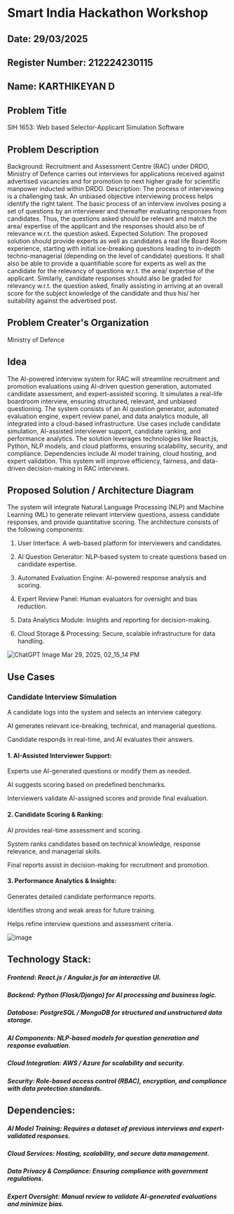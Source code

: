 # Smart India Hackathon Workshop
## Date: 29/03/2025
## Register Number: 212224230115
## Name: KARTHIKEYAN D
## Problem Title
SIH 1653: Web based Selector-Applicant Simulation Software
## Problem Description
Background: Recruitment and Assessment Centre (RAC) under DRDO, Ministry of Defence carries out interviews for applications received against advertised vacancies and for promotion to next higher grade for scientific manpower inducted within DRDO. Description: The process of interviewing is a challenging task. An unbiased objective interviewing process helps identify the right talent. The basic process of an interview involves posing a set of questions by an interviewer and thereafter evaluating responses from candidates. Thus, the questions asked should be relevant and match the area/ expertise of the applicant and the responses should also be of relevance w.r.t. the question asked. Expected Solution: The proposed solution should provide experts as well as candidates a real life Board Room experience, starting with initial ice-breaking questions leading to in-depth techno-managerial (depending on the level of candidate) questions. It shall also be able to provide a quantifiable score for experts as well as the candidate for the relevancy of questions w.r.t. the area/ expertise of the applicant. Similarly, candidate responses should also be graded for relevancy w.r.t. the question asked, finally assisting in arriving at an overall score for the subject knowledge of the candidate and thus his/ her suitability against the advertised post.

## Problem Creater's Organization
Ministry of Defence

## Idea

The AI-powered interview system for RAC will streamline recruitment and promotion evaluations using AI-driven question generation, automated candidate assessment, and expert-assisted scoring. It simulates a real-life boardroom interview, ensuring structured, relevant, and unbiased questioning. The system consists of an AI question generator, automated evaluation engine, expert review panel, and data analytics module, all integrated into a cloud-based infrastructure. Use cases include candidate simulation, AI-assisted interviewer support, candidate ranking, and performance analytics. The solution leverages technologies like React.js, Python, NLP models, and cloud platforms, ensuring scalability, security, and compliance. Dependencies include AI model training, cloud hosting, and expert validation. This system will improve efficiency, fairness, and data-driven decision-making in RAC interviews.

## Proposed Solution / Architecture Diagram

The system will integrate Natural Language Processing (NLP) and Machine Learning (ML) to generate relevant interview questions, assess candidate responses, and provide quantitative scoring. The architecture consists of the following components:

1. User Interface: A web-based platform for interviewers and candidates.

2. AI Question Generator: NLP-based system to create questions based on candidate expertise.

3. Automated Evaluation Engine: AI-powered response analysis and scoring.

4. Expert Review Panel: Human evaluators for oversight and bias reduction.

5. Data Analytics Module: Insights and reporting for decision-making.

6. Cloud Storage & Processing: Secure, scalable infrastructure for data handling.
 
![ChatGPT Image Mar 29, 2025, 02_15_14 PM](https://github.com/user-attachments/assets/05800478-3449-4da3-916f-e50f196fde39)

## Use Cases

### Candidate Interview Simulation

A candidate logs into the system and selects an interview category.

AI generates relevant ice-breaking, technical, and managerial questions.

Candidate responds in real-time, and AI evaluates their answers.

#### 1. AI-Assisted Interviewer Support:

Experts use AI-generated questions or modify them as needed.

AI suggests scoring based on predefined benchmarks.

Interviewers validate AI-assigned scores and provide final evaluation.

#### 2. Candidate Scoring & Ranking:

AI provides real-time assessment and scoring.

System ranks candidates based on technical knowledge, response relevance, and managerial skills.

Final reports assist in decision-making for recruitment and promotion.

#### 3. Performance Analytics & Insights:

Generates detailed candidate performance reports.

Identifies strong and weak areas for future training.

Helps refine interview questions and assessment criteria.

![image](https://github.com/user-attachments/assets/3017c851-8c61-4654-b6f2-e94398113fe2)



## Technology Stack:

##### Frontend: React.js / Angular.js for an interactive UI.

##### Backend: Python (Flask/Django) for AI processing and business logic.

##### Database: PostgreSQL / MongoDB for structured and unstructured data storage.

##### AI Components: NLP-based models for question generation and response evaluation.

##### Cloud Integration: AWS / Azure for scalability and security.

##### Security: Role-based access control (RBAC), encryption, and compliance with data protection standards.


## Dependencies:

##### AI Model Training: Requires a dataset of previous interviews and expert-validated responses.

##### Cloud Services: Hosting, scalability, and secure data management.

##### Data Privacy & Compliance: Ensuring compliance with government regulations.

##### Expert Oversight: Manual review to validate AI-generated evaluations and minimize bias.


